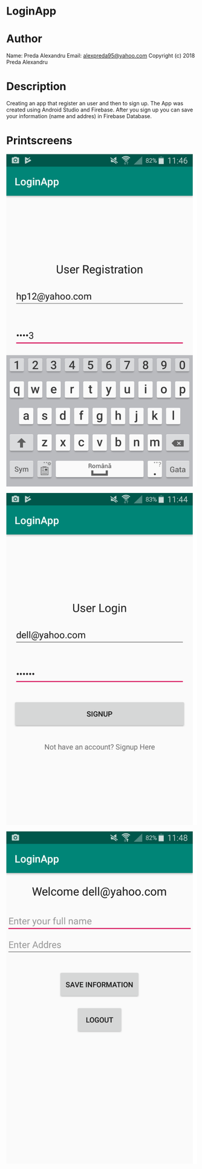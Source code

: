 # LoginApp

# Author
Name: Preda Alexandru 
Email: alexpreda95@yahoo.com 
Copyright (c) 2018 Preda Alexandru

# Description
Creating an app that register an user and then to sign up. The App was created using Android Studio and Firebase. After you sign up you can save your information (name and addres) in Firebase Database.

# Printscreens
![alt text](https://github.com/predaalexandru/LoginApp/blob/master/images/image1.png "Printscreen Registration")

![alt text](https://github.com/predaalexandru/LoginApp/blob/master/images/image2.png "Printscreen Sign in")

![alt text](https://github.com/predaalexandru/LoginApp/blob/master/images/image3.png "Printscreen Personal Information")
